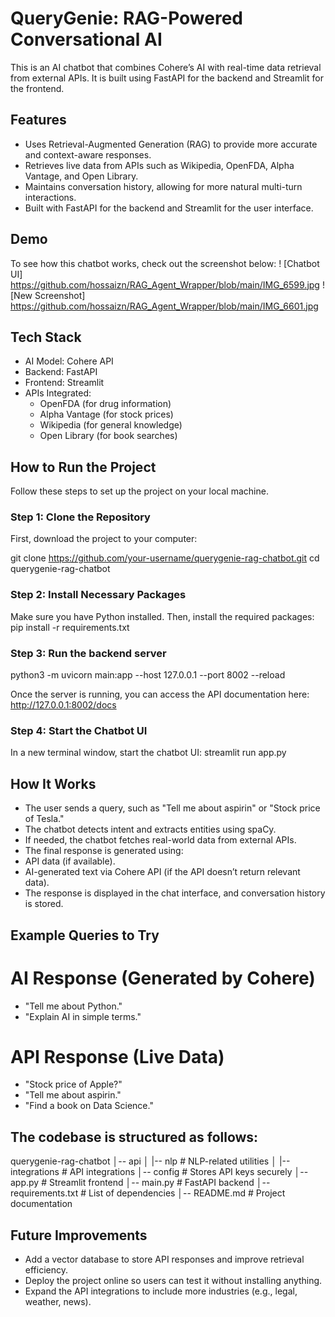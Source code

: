 # QueryGenie: RAG-Powered Conversational AI
This is an AI chatbot that combines Cohere’s AI with real-time data retrieval from external APIs. It is built using FastAPI for the backend and Streamlit for the frontend.

## Features
- Uses Retrieval-Augmented Generation (RAG) to provide more accurate and context-aware responses.
- Retrieves live data from APIs such as Wikipedia, OpenFDA, Alpha Vantage, and Open Library.
- Maintains conversation history, allowing for more natural multi-turn interactions.
- Built with FastAPI for the backend and Streamlit for the user interface.

## Demo
To see how this chatbot works, check out the screenshot below:
! [Chatbot UI] https://github.com/hossaizn/RAG_Agent_Wrapper/blob/main/IMG_6599.jpg 
![New Screenshot] https://github.com/hossaizn/RAG_Agent_Wrapper/blob/main/IMG_6601.jpg 

## Tech Stack
- AI Model: Cohere API
- Backend: FastAPI
- Frontend: Streamlit
- APIs Integrated:
  - OpenFDA (for drug information)
  - Alpha Vantage (for stock prices)
  - Wikipedia (for general knowledge)
  - Open Library (for book searches)

## How to Run the Project
Follow these steps to set up the project on your local machine.

### Step 1: Clone the Repository
First, download the project to your computer:

git clone https://github.com/your-username/querygenie-rag-chatbot.git
cd querygenie-rag-chatbot

### Step 2: Install Necessary Packages
Make sure you have Python installed. Then, install the required packages:
pip install -r requirements.txt

### Step 3: Run the backend server
python3 -m uvicorn main:app --host 127.0.0.1 --port 8002 --reload

Once the server is running, you can access the API documentation here:
http://127.0.0.1:8002/docs

### Step 4: Start the Chatbot UI
In a new terminal window, start the chatbot UI:
streamlit run app.py


## How It Works
- The user sends a query, such as "Tell me about aspirin" or "Stock price of Tesla."
- The chatbot detects intent and extracts entities using spaCy.
- If needed, the chatbot fetches real-world data from external APIs.
- The final response is generated using:
-   API data (if available).
-   AI-generated text via Cohere API (if the API doesn’t return relevant data).
- The response is displayed in the chat interface, and conversation history is stored.


## Example Queries to Try

# AI Response (Generated by Cohere)
- "Tell me about Python."
- "Explain AI in simple terms."

# API Response (Live Data)
- "Stock price of Apple?"
- "Tell me about aspirin."
- "Find a book on Data Science."


## The codebase is structured as follows:
querygenie-rag-chatbot
│-- api
│   |-- nlp          # NLP-related utilities
│   |-- integrations # API integrations
│-- config           # Stores API keys securely
│-- app.py           # Streamlit frontend
│-- main.py          # FastAPI backend
│-- requirements.txt # List of dependencies
│-- README.md        # Project documentation


## Future Improvements
- Add a vector database to store API responses and improve retrieval efficiency.
- Deploy the project online so users can test it without installing anything.
- Expand the API integrations to include more industries (e.g., legal, weather, news).

